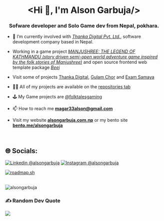 <h1 align="center">&lt;Hi 👋, I'm Alson Garbuja/&gt;</h1>
<h3 align="center">Sofware developer and Solo Game dev from Nepal, pokhara.</h3>

- 🔭 I’m currently involved with [*Thanka Digital Pvt. Ltd.*](https://github.com/thanka-digital), software development company based in Nepal.
  
- Working in a game project [*MANJUSHREE: THE LEGEND OF KATHMANDU (story driven semi-open world adventure game inspired by the folk stories of Manjushree)*](https://github.com/folktalesgaming/MANJUSHREE_THE_LEGEND_OF_KATHMANDU) and open source frontend web template package [*Beej*](https://github.com/Thanka-Digital/beej-monorepo)

- Visit some of projects [Thanka Digital](https://thankadigital.com), [Gulam Chor](https://play.google.com/store/apps/details?id=org.folktalesgaming.gulamchor&pcampaignid=web_share) and [Exam Samaya](https://play.google.com/store/apps/details?id=com.thankadigital.examsamaya&pcampaignid=web_share)

- 👨‍💻 All of my projects are available on the [repositories tab](https://github.com/alsongarbuja?tab=repositories)

- 🕹️ My Game projects are [@folktalesgaming](https://github.com/folktalesgaming)

- 📫 How to reach me **[magar33alson@gmail.com](mailto:magar33alson@gmail.com)**

- Visit my website **[alsongarbuja.com.np](https://alsongarbuja.com.np)** or my bento site **[bento.me/alsongarbuja](https://bento.me/alsongarbuja)**

<br/>

## 🌐 Socials:
[![Linkedin @alsongarbuja](https://img.shields.io/badge/Connect_@alsongarbuja-%230077B5.svg?logo=linkedin&logoColor=white)](https://linkedin.com/in/alsongarbuja) [![Instagram @alsongarbuja](https://img.shields.io/badge/@alsongarbuja-%23E4405F.svg?logo=Instagram&logoColor=white)](https://instagram.com/alsongarbuja)

[![roadmap.sh](https://roadmap.sh/card/wide/66f45a59c45e253cb068b509?variant=dark&roadmaps=api-design%2Cgolang%2Cgame-developer%2Cgraphql)](https://roadmap.sh)<br /><br />

<img src="https://github-profile-trophy.vercel.app/?username=alsongarbuja&theme=nord&column=-1&margin-w=15" alt="alsongarbuja" />

### ✍️ Random Dev Quote
![](https://quotes-github-readme.vercel.app/api?type=horizontal&theme=radical)
